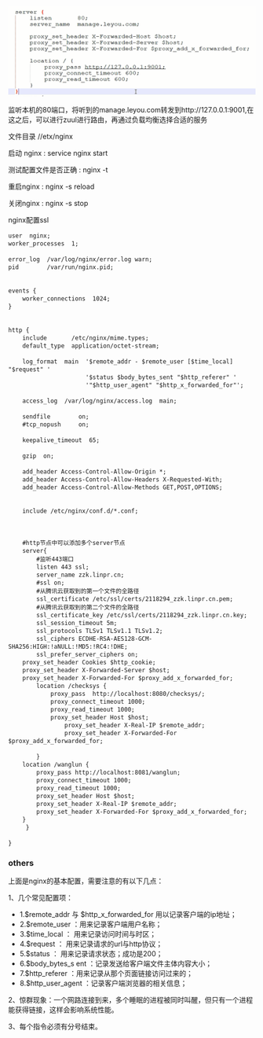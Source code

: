 ![1551150232363](./1551150232363.png)

监听本机的80端口，将听到的manage.leyou.com转发到http://127.0.0.1:9001,在这之后，可以进行zuul进行路由，再通过负载均衡选择合适的服务



文件目录  //etx/nginx

启动 nginx : service  nginx start

测试配置文件是否正确 : nginx -t

重启nginx :  nginx -s reload

关闭nginx : nginx -s  stop

nginx配置ssl

```properties
user  nginx;
worker_processes  1;

error_log  /var/log/nginx/error.log warn;
pid        /var/run/nginx.pid;


events {
    worker_connections  1024;
}


http {
    include       /etc/nginx/mime.types;
    default_type  application/octet-stream;

    log_format  main  '$remote_addr - $remote_user [$time_local] "$request" '
                      '$status $body_bytes_sent "$http_referer" '
                      '"$http_user_agent" "$http_x_forwarded_for"';

    access_log  /var/log/nginx/access.log  main;

    sendfile        on;
    #tcp_nopush     on;

    keepalive_timeout  65;

    gzip  on;

    add_header Access-Control-Allow-Origin *;
    add_header Access-Control-Allow-Headers X-Requested-With;
    add_header Access-Control-Allow-Methods GET,POST,OPTIONS;

    
    include /etc/nginx/conf.d/*.conf;



    #http节点中可以添加多个server节点
    server{
        #监听443端口
        listen 443 ssl;
        server_name zzk.linpr.cn;
        #ssl on;
        #从腾讯云获取到的第一个文件的全路径
        ssl_certificate /etc/ssl/certs/2118294_zzk.linpr.cn.pem;
        #从腾讯云获取到的第二个文件的全路径
        ssl_certificate_key /etc/ssl/certs/2118294_zzk.linpr.cn.key;
        ssl_session_timeout 5m;
        ssl_protocols TLSv1 TLSv1.1 TLSv1.2;
        ssl_ciphers ECDHE-RSA-AES128-GCM-SHA256:HIGH:!aNULL:!MD5:!RC4:!DHE;
        ssl_prefer_server_ciphers on;
	proxy_set_header Cookies $http_cookie;
	proxy_set_header X-Forwarded-Server $host;
	proxy_set_header X-Forwarded-For $proxy_add_x_forwarded_for;
        location /checksys {
	     	proxy_pass  http://localhost:8080/checksys/;
	        proxy_connect_timeout 1000;
    		proxy_read_timeout 1000;
	        proxy_set_header Host $host;
                proxy_set_header X-Real-IP $remote_addr;
                proxy_set_header X-Forwarded-For $proxy_add_x_forwarded_for;

        }
	location /wanglun { 
		proxy_pass http://localhost:8081/wanglun;
		proxy_connect_timeout 1000;
		proxy_read_timeout 1000;
		proxy_set_header Host $host;
		proxy_set_header X-Real-IP $remote_addr;
		proxy_set_header X-Forwarded-For $proxy_add_x_forwarded_for;
	}
     }
     
}

```

### others

上面是nginx的基本配置，需要注意的有以下几点：

1、几个常见配置项：

- 1.$remote_addr 与 $http_x_forwarded_for 用以记录客户端的ip地址；
- 2.$remote_user ：用来记录客户端用户名称；
- 3.$time_local ： 用来记录访问时间与时区；
- 4.$request ： 用来记录请求的url与http协议；
- 5.$status ： 用来记录请求状态；成功是200；
- 6.$body_bytes_s ent ：记录发送给客户端文件主体内容大小；
- 7.$http_referer ：用来记录从那个页面链接访问过来的；
- 8.$http_user_agent ：记录客户端浏览器的相关信息；

2、惊群现象：一个网路连接到来，多个睡眠的进程被同时叫醒，但只有一个进程能获得链接，这样会影响系统性能。

3、每个指令必须有分号结束。